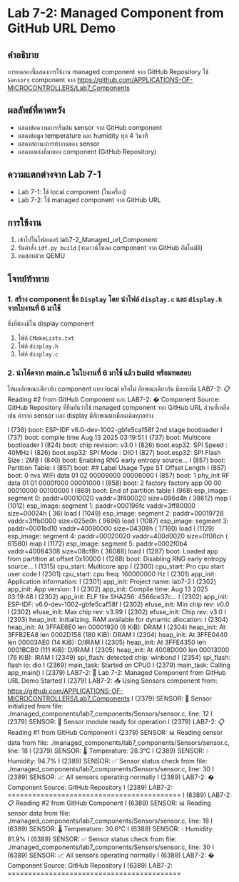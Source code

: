 # Lab 7-2: Managed Component from GitHub URL Demo

## คำอธิบาย
การทดลองนี้แสดงการใช้งาน managed component จาก GitHub Repository
ใช้ `Sensors` component จาก https://github.com/APPLICATIONS-OF-MICROCONTROLLERS/Lab7_Components

## ผลลัพธ์ที่คาดหวัง
- แสดงข้อความการเริ่มต้น sensor จาก GitHub component
- แสดงข้อมูล temperature และ humidity ทุก 4 วินาที
- แสดงสถานะการทำงานของ sensor
- แสดงแหล่งที่มาของ component (GitHub Repository)

## ความแตกต่างจาก Lab 7-1
- Lab 7-1: ใช้ local component (ในเครื่อง)
- Lab 7-2: ใช้ managed component จาก GitHub URL

## การใช้งาน
1. เข้าไปในโฟลเดอร์ lab7-2_Managed_url_Component
2. รันคำสั่ง `idf.py build` (จะดาวน์โหลด component จาก GitHub อัตโนมัติ)
3. ทดสอบด้วย QEMU

## โจทย์ท้าทาย

### 1. สร้าง  component ชื่อ `Display` โดย นำไฟล์ `display.c` และ `display.h` จากใบงานที่ 6 มาใช้ 

สิ่งที่ต้องมีใน display component
1. ไฟล์ `CMakeLists.txt` 
2. ไฟล์ `display.h`
3. ไฟล์ `display.c`


### 2. นำโค้ดจาก main.c ในใบงานที่ 6 มาใช้ แล้ว build พร้อมทดสอบ

ให้ผลลักษณะเดียวกับ component แบบ local หรือไม่ ลักษณะเดียวกัน 
มีการเพิ่ม  LAB7-2: 📋 Reading #2 from GitHub Component 
เเละ  LAB7-2: � Component Source: GitHub Repository ที่ยืนยันว่าใช้ managed component จาก GitHub URL
ส่วนที่เหลือเช่น ค่าจาก sensor เเละ display มีลักษณธเหมือนเดิมทุกอย่าง


I (736) boot: ESP-IDF v6.0-dev-1002-gbfe5caf58f 2nd stage bootloader
I (737) boot: compile time Aug 13 2025 03:19:51
I (737) boot: Multicore bootloader
I (824) boot: chip revision: v3.0
I (826) boot.esp32: SPI Speed      : 40MHz
I (826) boot.esp32: SPI Mode       : DIO
I (827) boot.esp32: SPI Flash Size : 2MB
I (840) boot: Enabling RNG early entropy source...
I (857) boot: Partition Table:
I (857) boot: ## Label            Usage          Type ST Offset   Length
I (857) boot:  0 nvs              WiFi data        01 02 00009000 00006000
I (857) boot:  1 phy_init         RF data          01 01 0000f000 00001000
I (858) boot:  2 factory          factory app      00 00 00010000 00100000
I (869) boot: End of partition table
I (968) esp_image: segment 0: paddr=00010020 vaddr=3f400020 size=096d4h ( 38612) map
I (1012) esp_image: segment 1: paddr=000196fc vaddr=3ff80000 size=00024h (    36) load
I (1049) esp_image: segment 2: paddr=00019728 vaddr=3ffb0000 size=025e0h (  9696) load
I (1087) esp_image: segment 3: paddr=0001bd10 vaddr=40080000 size=04308h ( 17160) load
I (1129) esp_image: segment 4: paddr=00020020 vaddr=400d0020 size=0f08ch ( 61580) map
I (1172) esp_image: segment 5: paddr=0002f0b4 vaddr=40084308 size=08cf8h ( 36088) load
I (1287) boot: Loaded app from partition at offset 0x10000
I (1288) boot: Disabling RNG early entropy source...
I (1315) cpu_start: Multicore app
I (2300) cpu_start: Pro cpu start user code
I (2301) cpu_start: cpu freq: 160000000 Hz
I (2301) app_init: Application information:
I (2301) app_init: Project name:     lab7-2
I (2302) app_init: App version:      1
I (2302) app_init: Compile time:     Aug 13 2025 03:19:48
I (2302) app_init: ELF file SHA256:  4566ce37c...
I (2302) app_init: ESP-IDF:          v6.0-dev-1002-gbfe5caf58f
I (2302) efuse_init: Min chip rev:     v0.0
I (2302) efuse_init: Max chip rev:     v3.99 
I (2302) efuse_init: Chip rev:         v3.0
I (2303) heap_init: Initializing. RAM available for dynamic allocation:
I (2304) heap_init: At 3FFAE6E0 len 00001920 (6 KiB): DRAM
I (2304) heap_init: At 3FFB2EA8 len 0002D158 (180 KiB): DRAM
I (2304) heap_init: At 3FFE0440 len 00003AE0 (14 KiB): D/IRAM
I (2305) heap_init: At 3FFE4350 len 0001BCB0 (111 KiB): D/IRAM
I (2305) heap_init: At 4008D000 len 00013000 (76 KiB): IRAM
I (2349) spi_flash: detected chip: winbond
I (2354) spi_flash: flash io: dio
I (2369) main_task: Started on CPU0
I (2379) main_task: Calling app_main()
I (2379) LAB7-2: 🚀 Lab 7-2: Managed Component from GitHub URL Demo Started
I (2379) LAB7-2: 📥 Using Sensors component from: https://github.com/APPLICATIONS-OF-MICROCONTROLLERS/Lab7_Components
I (2379) SENSOR: 🔧 Sensor initialized from file: ./managed_components/lab7_components/Sensors/sensor.c, line: 12
I (2379) SENSOR: 📡 Sensor module ready for operation
I (2379) LAB7-2: 📋 Reading #1 from GitHub Component
I (2379) SENSOR: 📊 Reading sensor data from file: ./managed_components/lab7_components/Sensors/sensor.c, line: 18
I (2379) SENSOR: 🌡️  Temperature: 28.3°C
I (2389) SENSOR: 💧 Humidity: 94.7%
I (2389) SENSOR: ✅ Sensor status check from file: ./managed_components/lab7_components/Sensors/sensor.c, line: 30
I (2389) SENSOR: 📈 All sensors operating normally
I (2389) LAB7-2: � Component Source: GitHub Repository
I (2389) LAB7-2: ==========================================
I (6389) LAB7-2: 📋 Reading #2 from GitHub Component
I (6389) SENSOR: 📊 Reading sensor data from file: ./managed_components/lab7_components/Sensors/sensor.c, line: 18
I (6389) SENSOR: 🌡️  Temperature: 30.6°C
I (6389) SENSOR: 💧 Humidity: 81.9%
I (6389) SENSOR: ✅ Sensor status check from file: ./managed_components/lab7_components/Sensors/sensor.c, line: 30
I (6389) SENSOR: 📈 All sensors operating normally
I (6389) LAB7-2: � Component Source: GitHub Repository
I (6389) LAB7-2: ==========================================

